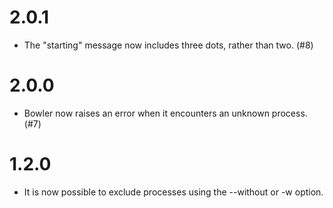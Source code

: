 # 2.0.1

- The "starting" message now includes three dots, rather than two. (#8)

# 2.0.0

- Bowler now raises an error when it encounters an unknown process. (#7)

# 1.2.0

- It is now possible to exclude processes using the --without or -w option.
